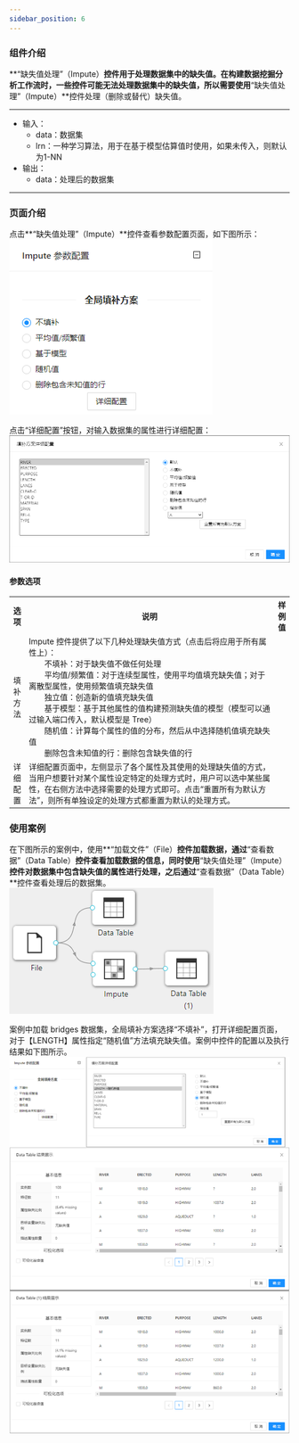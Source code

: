 ```yaml
---
sidebar_position: 6
---
```

### 组件介绍
**“缺失值处理”（Impute）**控件用于处理数据集中的缺失值。在构建数据挖掘分析工作流时，一些控件可能无法处理数据集中的缺失值，所以需要使用**“缺失值处理”（Impute）**控件处理（删除或替代）缺失值。

<hr/>

- 输入：
  - data：数据集
  - lrn：一种学习算法，用于在基于模型估算值时使用，如果未传入，则默认为1-NN
- 输出：
  - data：处理后的数据集

<hr/>


### 页面介绍
点击**“缺失值处理”（Impute）**控件查看参数配置页面，如下图所示：  
[ ![](/img/aistudio/preprocess/impute/param.png) ](/img/aistudio/preprocess/impute/param.png)

点击“详细配置”按钮，对输入数据集的属性进行详细配置：
[ ![](/img/aistudio/preprocess/impute/interaction.png) ](/img/aistudio/preprocess/impute/interaction.png)

#### 参数选项
<table>
  <tr>
    <th>选项</th>
    <th width="650">说明</th>
    <th>样例值</th>
  </tr>
  <tr>
      <td>填补方法</td> 
      <td>
      Impute 控件提供了以下几种处理缺失值方式（点击后将应用于所有属性上）：<br/>
      &emsp;&emsp;不填补：对于缺失值不做任何处理<br/>
      &emsp;&emsp;平均值/频繁值：对于连续型属性，使用平均值填充缺失值；对于离散型属性，使用频繁值填充缺失值<br/>
      &emsp;&emsp;独立值：创造新的值填充缺失值<br/>
      &emsp;&emsp;基于模型：基于其他属性的值构建预测缺失值的模型（模型可以通过输入端口传入，默认模型是 Tree）<br/>
      &emsp;&emsp;随机值：计算每个属性的值的分布，然后从中选择随机值填充缺失值<br/>
      &emsp;&emsp;删除包含未知值的行：删除包含缺失值的行
      </td> 
      <td></td>
  </tr>
  <tr>
      <td>详细配置</td> 
      <td>
      详细配置页面中，左侧显示了各个属性及其使用的处理缺失值的方式，当用户想要针对某个属性设定特定的处理方式时，用户可以选中某些属性，在右侧方法中选择需要的处理方式即可。点击“重置所有为默认方法”，则所有单独设定的处理方式都重置为默认的处理方式。
      </td> 
      <td></td>
  </tr>
</table>

### 使用案例
在下图所示的案例中，使用**“加载文件”（File）**控件加载数据，通过**“查看数据”（Data Table）**控件查看加载数据的信息，同时使用**“缺失值处理”（Impute）**控件对数据集中包含缺失值的属性进行处理，之后通过**“查看数据”（Data Table）**控件查看处理后的数据集。   
[ ![](/img/aistudio/preprocess/impute/workflow.png) ](/img/aistudio/preprocess/impute/workflow.png)

案例中加载 bridges 数据集，全局填补方案选择“不填补”，打开详细配置页面，对于【LENGTH】属性指定“随机值”方法填充缺失值。案例中控件的配置以及执行结果如下图所示。      
[ ![](/img/aistudio/preprocess/impute/workflow-result.png) ](/img/aistudio/preprocess/impute/workflow-result.png)